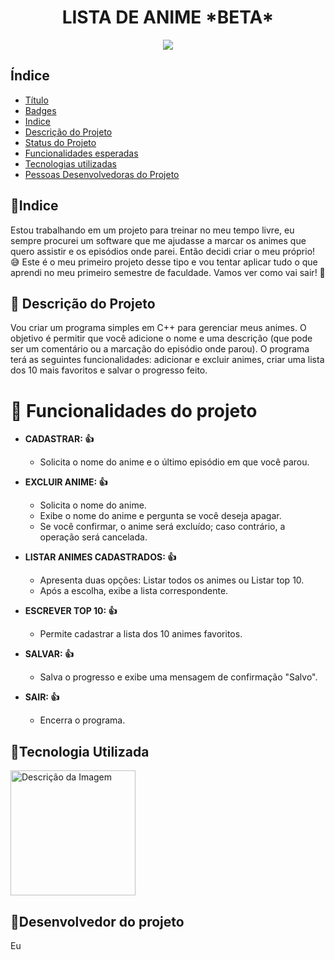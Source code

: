 <h1 align="center"> LISTA DE ANIME *BETA*</h1>

<p align="center"><img src="http://img.shields.io/static/v1?label=STATUS&message=EM%20DESENVOLVIMENTO&color=GREEN&style=for-the-badge"/></p>

## Índice 
* [Título](#Título-e-Imagem-de-capa)
* [Badges](#badges)
* [Indice](#badges)
* [Descrição do Projeto](#descrição-do-projeto)
* [Status do Projeto](#status-do-Projeto)
* [Funcionalidades esperadas](#funcionalidades-e-demonstração-da-aplicação)
* [Tecnologias utilizadas](#tecnologias-utilizadas)
* [Pessoas Desenvolvedoras do Projeto](#pessoas-desenvolvedoras)


<h2>📌Indice</h2>
<p>
  Estou trabalhando em um projeto para treinar no meu tempo livre, eu sempre procurei um software que me ajudasse a marcar os animes que quero assistir e os episódios onde parei. Então decidi criar o meu próprio! 😅 Este é o meu primeiro projeto desse tipo e vou tentar aplicar tudo o que aprendi no meu primeiro semestre de faculdade. Vamos ver como vai sair! 🚀
</p>


<H2>📌 Descrição do Projeto</H2>
<p>
 Vou criar um programa simples em C++ para gerenciar meus animes. O objetivo é permitir que você adicione o nome e uma descrição (que pode ser um comentário ou a marcação do episódio onde parou). O programa terá as seguintes funcionalidades: adicionar e excluir animes, criar uma lista dos 10 mais favoritos e salvar o progresso feito.
</p>

# :hammer: Funcionalidades do projeto

* **CADASTRAR: 👍** 
  - Solicita o nome do anime e o último episódio em que você parou.

* **EXCLUIR ANIME: 👍** 
  - Solicita o nome do anime.
  - Exibe o nome do anime e pergunta se você deseja apagar.
  - Se você confirmar, o anime será excluído; caso contrário, a operação será cancelada.

* **LISTAR ANIMES CADASTRADOS: 👍**
  - Apresenta duas opções: Listar todos os animes ou Listar top 10.
  - Após a escolha, exibe a lista correspondente.

* **ESCREVER TOP 10: 👍**
  - Permite cadastrar a lista dos 10 animes favoritos.

* **SALVAR: 👍**
  - Salva o progresso e exibe uma mensagem de confirmação "Salvo".

* **SAIR: 👍**
  - Encerra o programa.
 
<h2>📌Tecnologia Utilizada</h2>

<img src="https://user-images.githubusercontent.com/25181517/192106073-90fffafe-3562-4ff9-a37e-c77a2da0ff58.png" alt="Descrição da Imagem" width="200"/>


<h2>📌Desenvolvedor do projeto</h2>

<p>Eu</p>
